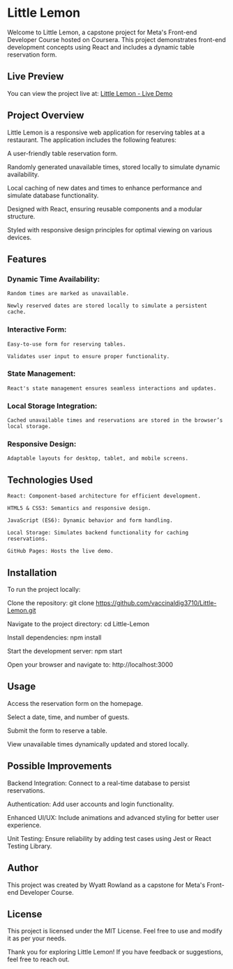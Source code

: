 # Little Lemon

Welcome to Little Lemon, a capstone project for Meta's Front-end Developer Course hosted on Coursera. This project demonstrates front-end development concepts using React and includes a dynamic table reservation form.

## Live Preview

You can view the project live at: [Little Lemon - Live Demo](https://vaccinaldig3710.github.io/Little-Lemon/)

## Project Overview

Little Lemon is a responsive web application for reserving tables at a restaurant. The application includes the following features:

A user-friendly table reservation form.

Randomly generated unavailable times, stored locally to simulate dynamic availability.

Local caching of new dates and times to enhance performance and simulate database functionality.

Designed with React, ensuring reusable components and a modular structure.

Styled with responsive design principles for optimal viewing on various devices.

## Features

### Dynamic Time Availability:

    Random times are marked as unavailable.

    Newly reserved dates are stored locally to simulate a persistent cache.

### Interactive Form:

    Easy-to-use form for reserving tables.

    Validates user input to ensure proper functionality.

### State Management:

    React's state management ensures seamless interactions and updates.

### Local Storage Integration:

    Cached unavailable times and reservations are stored in the browser’s local storage.

### Responsive Design:

    Adaptable layouts for desktop, tablet, and mobile screens.

## Technologies Used

    React: Component-based architecture for efficient development.

    HTML5 & CSS3: Semantics and responsive design.

    JavaScript (ES6): Dynamic behavior and form handling.

    Local Storage: Simulates backend functionality for caching reservations.

    GitHub Pages: Hosts the live demo.

## Installation

To run the project locally:

Clone the repository:
    git clone https://github.com/vaccinaldig3710/Little-Lemon.git

Navigate to the project directory:
    cd Little-Lemon

Install dependencies:
    npm install

Start the development server:
    npm start

Open your browser and navigate to: 
    http://localhost:3000


## Usage

Access the reservation form on the homepage.

Select a date, time, and number of guests.

Submit the form to reserve a table.

View unavailable times dynamically updated and stored locally.

## Possible Improvements

Backend Integration: Connect to a real-time database to persist reservations.

Authentication: Add user accounts and login functionality.

Enhanced UI/UX: Include animations and advanced styling for better user experience.

Unit Testing: Ensure reliability by adding test cases using Jest or React Testing Library.

## Author

This project was created by Wyatt Rowland as a capstone for Meta's Front-end Developer Course.

## License

This project is licensed under the MIT License. Feel free to use and modify it as per your needs.

Thank you for exploring Little Lemon! If you have feedback or suggestions, feel free to reach out.